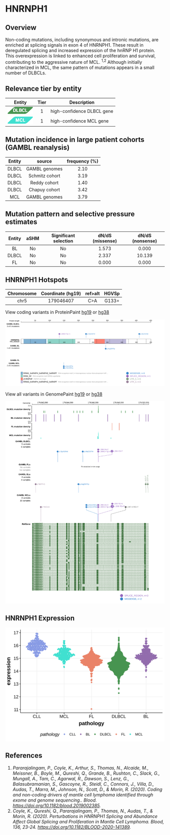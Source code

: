 # HNRNPH1
## Overview
Non-coding mutations, including synonymous and intronic mutations,  are enriched at splicing signals in exon 4 of HNRNPH1. These result in deregulated splicing and increased expression of the hnRNP H1 protein. This overexpression is linked to enhanced cell proliferation and survival, contributing to the aggressive nature of MCL. <sup>1,2</sup> Although initially characterized in MCL, the same pattern of mutations appears in a small number of DLBCLs.

## Relevance tier by entity

|Entity|Tier|Description               |
|:------:|:----:|--------------------------|
|![DLBCL](images/icons/DLBCL_tier1.png) |1   |high-confidence DLBCL gene|
|![MCL](images/icons/MCL_tier1.png)   |1   |high-confidence MCL gene  |

## Mutation incidence in large patient cohorts (GAMBL reanalysis)

|Entity|source        |frequency (%)|
|:------:|:--------------:|:-------------:|
|DLBCL |GAMBL genomes |2.10         |
|DLBCL |Schmitz cohort|3.19         |
|DLBCL |Reddy cohort  |1.40         |
|DLBCL |Chapuy cohort |3.42         |
|MCL   |GAMBL genomes |3.79         |

## Mutation pattern and selective pressure estimates

|Entity|aSHM|Significant selection|dN/dS (missense)|dN/dS (nonsense)|
|:------:|:----:|:---------------------:|:----------------:|:----------------:|
|BL    |No  |No                   |1.573           | 0.000          |
|DLBCL |No  |No                   |2.337           |10.139          |
|FL    |No  |No                   |0.000           | 0.000          |

 ## HNRNPH1 Hotspots

| Chromosome |Coordinate (hg19) | ref>alt | HGVSp | 
 | :---:| :---: | :--: | :---: |
| chr5 | 179046407 | C>A | G133= |

View coding variants in ProteinPaint [hg19](https://morinlab.github.io/LLMPP/GAMBL/HNRNPH1_protein.html)  or [hg38](https://morinlab.github.io/LLMPP/GAMBL/HNRNPH1_protein_hg38.html)

![image](images/proteinpaint/HNRNPH1_NM_005520.svg)

View all variants in GenomePaint [hg19](https://morinlab.github.io/LLMPP/GAMBL/HNRNPH1.html)  or [hg38](https://morinlab.github.io/LLMPP/GAMBL/HNRNPH1_hg38.html)

![image](images/proteinpaint/HNRNPH1.svg)

## HNRNPH1 Expression
![image](images/gene_expression/HNRNPH1_by_pathology.svg)


## References
1. *Pararajalingam, P., Coyle, K., Arthur, S., Thomas, N., Alcaide, M., Meissner, B., Boyle, M., Qureshi, Q., Grande, B., Rushton, C., Slack, G., Mungall, A., Tam, C., Agarwal, R., Dawson, S., Lenz, G., Balasubramanian, S., Gascoyne, R., Steidl, C., Connors, J., Villa, D., Audas, T., Marra, M., Johnson, N., Scott, D., & Morin, R. (2020). Coding and non-coding drivers of mantle cell lymphoma identified through exome and genome sequencing.. Blood. https://doi.org/10.1182/blood.2019002385.*
2. *Coyle, K., Qureshi, Q., Pararajalingam, P., Thomas, N., Audas, T., & Morin, R. (2020). Perturbations in HNRNPH1 Splicing and Abundance Affect Global Splicing and Proliferation in Mantle Cell Lymphoma. Blood, 136, 23-24. https://doi.org/10.1182/BLOOD-2020-141389.*

<!-- NONCODING -->
<!-- ORIGIN: pararajalingamCodingNoncodingDrivers2020 -->
<!-- MCL: pararajalingamCodingNoncodingDrivers2020 -->
<!-- DLBCL: pararajalingamCodingNoncodingDrivers2020 -->
